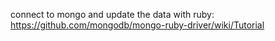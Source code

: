 connect to mongo and update the data with ruby: https://github.com/mongodb/mongo-ruby-driver/wiki/Tutorial
